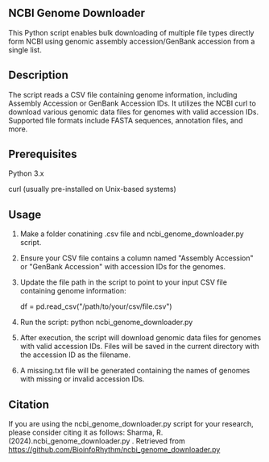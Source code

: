 ## NCBI Genome Downloader
This Python script enables bulk downloading of multiple file types directly form NCBI using genomic assembly accession/GenBank accession from a single list.

## Description
The script reads a CSV file containing genome information, including Assembly Accession or GenBank Accession IDs. 
It utilizes the NCBI curl to download various genomic data files for genomes with valid accession IDs. Supported file formats include FASTA sequences, annotation files, and more.

## Prerequisites
Python 3.x

curl (usually pre-installed on Unix-based systems)

## Usage
1. Make a folder conatining .csv file and ncbi_genome_downloader.py script.
2. Ensure your CSV file contains a column named "Assembly Accession" or "GenBank Accession" with accession IDs for the genomes.
3. Update the file path in the script to point to your input CSV file containing genome information:

   df = pd.read_csv("/path/to/your/csv/file.csv")
4. Run the script:
  python ncbi_genome_downloader.py

5. After execution, the script will download genomic data files for genomes with valid accession IDs. Files will be saved in the current directory with the accession ID as the filename.
6. A missing.txt file will be generated containing the names of genomes with missing or invalid accession IDs.

## Citation
If you are using the ncbi_genome_downloader.py script for your research, please consider citing it as follows: Sharma, R. (2024).ncbi_genome_downloader.py . Retrieved from https://github.com/BioinfoRhythm/ncbi_genome_downloader.py
